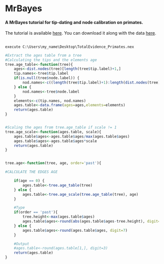 # MrBayes

#### A MrBayes tutorial for tip-dating and node calibration on primates.

The tutorial is available [here](https://github.com/TGuillermeTeaching/MrBayes/blob/master/MrBayes_primates.pdf). You can download it along with the data [here](https://github.com/TGuillermeTeaching/MrBayes/archive/master.zip).


##
````
execute C:\Users\my_name\Desktop\TotalEvidence_Primates.nex
```` 


````r
#Extract the ages table from a tree
#Calculating the tips and the elements age
tree.age_table<-function(tree){
    ages<-dist.nodes(tree)[length(tree$tip.label)+1,]
    tip.names<-tree$tip.label
    if(is.null(tree$node.label)) {
        nod.names<-c((length(tree$tip.label)+1):length(dist.nodes(tree)[,1]))
    } else {
        nod.names<-tree$node.label
    }
    elements<-c(tip.names, nod.names)
    ages.table<-data.frame(ages=ages,elements=elements)
    return(ages.table)
}


#Scaling the ages from tree.age_table if scale != 1
tree.age_scale<-function(ages.table, scale){
    ages.table$ages<-ages.table$ages/max(ages.table$ages)
    ages.table$ages<-ages.table$ages*scale
    return(ages.table)
}


tree.age<-function(tree, age, order='past'){

#CALCULATE THE EDGES AGE

    if(age == 0) {
        ages.table<-tree.age_table(tree)
    } else {
        ages.table<-tree.age_scale(tree.age_table(tree), age)
    }

    #Type
    if(order == 'past'){
        tree.height<-max(ages.table$ages)
        ages.table$ages<-round(abs(ages.table$ages-tree.height), digit=3)
    } else {
        ages.table$ages<-round(ages.table$ages, digit=7)
    }

    #Output
    #ages.table<-round(ages.table[1,], digit=3)
    return(ages.table)
}
````


